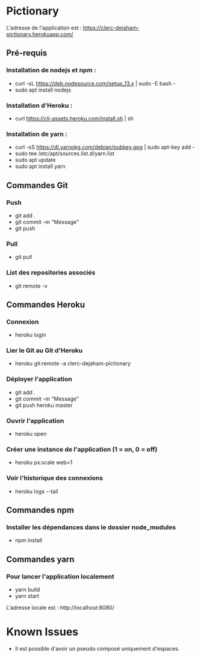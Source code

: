 # Pictionary

L'adresse de l'application est : https://clerc-dejaham-pictionary.herokuapp.com/

## Pré-requis

### Installation de nodejs et npm :
 - curl -sL https://deb.nodesource.com/setup_13.x | sudo -E bash -
 - sudo apt install nodejs
 
### Installation d'Heroku :
 - curl https://cli-assets.heroku.com/install.sh | sh
 
### Installation de yarn :
 - curl -sS https://dl.yarnpkg.com/debian/pubkey.gpg | sudo apt-key add -
 - sudo tee /etc/apt/sources.list.d/yarn.list
 - sudo apt update
 - sudo apt install yarn

## Commandes Git

### Push
 - git add .
 - git commit -m "Message"
 - git push
 
### Pull
 - git pull
 
### List des repositories associés
 - git remote -v

## Commandes Heroku

### Connexion
 - heroku login
 
### Lier le Git au Git d'Heroku
 - heroku git:remote -a clerc-dejaham-pictionary
 
### Déployer l'application
 - git add .
 - git commit -m "Message"
 - git push heroku master
 
### Ouvrir l'application
 - heroku open
 
### Créer une instance de l'application (1 = on, 0 = off)
 - heroku ps:scale web=1

### Voir l'historique des connexions
 - heroku logs --tail
 
## Commandes npm

### Installer les dépendances dans le dossier node_modules
 - npm install
 
## Commandes yarn
 
### Pour lancer l'application localement
 - yarn build
 - yarn start
 
 L'adresse locale est : http://localhost:8080/

# Known Issues
 - Il est possible d'avoir un pseudo composé uniquement d'espaces.
